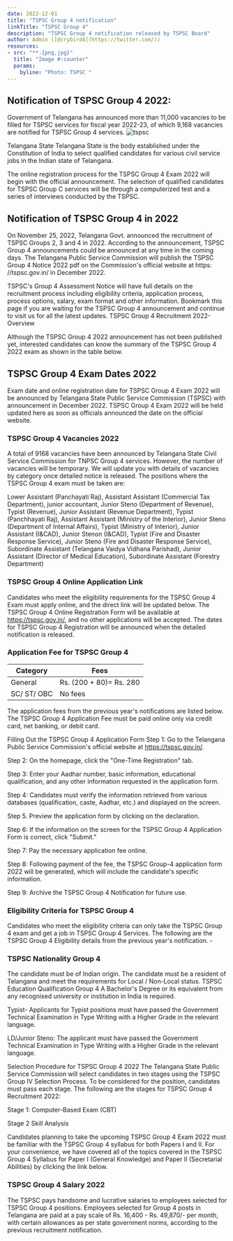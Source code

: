 ```yaml
---
date: 2022-12-01
title: "TSPSC Group 4 notification"
linkTitle: "TSPSC Group 4"
description: "TSPSC Group 4 notification released by TSPSC Board"
author: Admin ([@crybird4](https://twitter.com/))
resources:
- src: "**.{png,jpg}"
  title: "Image #:counter"
  params:
    byline: "Photo: TSPSC "
---
```




## Notification of  TSPSC Group 4 2022:

Government of Telangana has announced more than 11,000 vacancies to be filled for TSPSC services for fiscal year 2022-23, of which 9,168 vacancies are notified for TSPSC Group 4 services.
![tspsc](https://assets.thehansindia.com/h-upload/2022/03/26/1283747-tspsc.webp)

 Telangana State Telangana State is the body established under the Constitution of India to select qualified candidates for various civil service jobs in the Indian state of Telangana.


 The online registration process for the TSPSC Group 4 Exam 2022 will begin with the official announcement. The selection of qualified candidates for TSPSC Group C services will be through a computerized test and a series of interviews conducted by the TSPSC.

## Notification  of TSPSC Group 4 in 2022
On November 25, 2022, Telangana Govt. announced the recruitment of TSPSC Groups 2, 3 and 4 in 2022. According to the announcement, TSPSC Group 4 announcements could be announced at any time in the coming days. The Telangana Public Service Commission will publish the TSPSC Group 4 Notice 2022 pdf on the Commission's official website at https:
//tspsc.gov.in/ in December 2022. 

TSPSC's Group 4 Assessment Notice will have full details on the recruitment process including eligibility criteria, application process, process options, salary, exam format and other information.
 Bookmark this page if you are waiting for the TSPSC Group 4 announcement and continue to visit us for all the latest updates. TSPSC Group 4 Recruitment 2022- Overview

Although the TSPSC Group 4 2022 announcement has not been published yet, interested candidates can know the summary of the TSPSC Group 4 2022 exam as shown in the table below.


## TSPSC Group 4 Exam Dates 2022
Exam date and online registration date for TSPSC Group 4 Exam 2022 will be announced by Telangana State Public Service Commission (TSPSC) with announcement in December 2022. TSPSC Group 4 Exam 2022 will be held updated here as soon as officials announced the date on the official website.


### TSPSC Group 4 Vacancies 2022

A total of 9168 vacancies have been announced by Telangana State Civil Service Commission for TNPSC Group 4 services. However, the number of vacancies will be temporary. We will update you with details of vacancies by category once detailed notice is released. The positions where the TSPSC Group 4 exam must be taken are:

Lower Assistant (Panchayati Raj),
Assistant Assistant (Commercial Tax Department),
junior accountant,
Junior Steno (Department of Revenue),
Typist (Revenue),
Junior Assistant (Revenue Department),
Typist (Panchhayati Raj),
Assistant Assistant (Ministry of the Interior),
Junior Steno (Department of Internal Affairs),
Typist (Ministry of Interior),
Junior Assistant (I&CAD),
Junior Stenon (I&CAD),
Typist (Fire and Disaster Response Service),
Junior Steno (Fire and Disaster Response Service),
Subordinate Assistant (Telangana Vaidya Vidhana Parishad),
Junior Assistant (Director of Medical Education),
Subordinate Assistant (Forestry Department)


### TSPSC Group 4 Online Application Link

Candidates who meet the eligibility requirements for the TSPSC Group 4 Exam must apply online, and the direct link will be updated below. The TSPSC Group 4 Online Registration Form will be available at https://tspsc.gov.in/, and no other applications will be accepted. The dates for TSPSC Group 4 Registration will be announced when the detailed notification is released.


### Application Fee for TSPSC Group 4


|**Category**  | **Fees**  |
|--|--|
|General  |Rs. (200 + 80)= Rs. 280  |
|SC/ ST/ OBC |   No fees| 


The application fees from the previous year's notifications are listed below. The TSPSC Group 4 Application Fee must be paid online only via credit card, net banking, or debit card.


Filling Out the TSPSC Group 4 Application Form
Step 1: Go to the Telangana Public Service Commission's official website at https://tspsc.gov.in/.

Step 2: On the homepage, click the "One-Time Registration" tab.

Step 3: Enter your Aadhar number, basic information, educational qualification, and any other information requested in the application form.

Step 4: Candidates must verify the information retrieved from various databases (qualification, caste, Aadhar, etc.) and displayed on the screen.

Step 5. Preview the application form by clicking on the declaration.

Step 6: If the information on the screen for the TSPSC Group 4 Application Form is correct, click "Submit."

Step 7: Pay the necessary application fee online.

Step 8: Following payment of the fee, the TSPSC Group-4 application form 2022 will be generated, which will include the candidate's specific information.

Step 9: Archive the TSPSC Group 4 Notification for future use.

### Eligibility Criteria for TSPSC Group 4
Candidates who meet the eligibility criteria can only take the TSPSC Group 4 exam and get a job in TSPSC Group 4 Services. The following are the TSPSC Group 4 Eligibility details from the previous year's notification. -

### TSPSC Nationality Group 4
The candidate must be of Indian origin.
The candidate must be a resident of Telangana and meet the requirements for Local / Non-Local status.
TSPSC Education Qualification Group 4
A Bachelor's Degree or its equivalent from any recognised university or institution in India is required.

Typist- Applicants for Typist positions must have passed the Government Technical Examination in Type Writing with a Higher Grade in the relevant language.

LD/Junior Steno: The applicant must have passed the Government Technical Examination in Type Writing with a Higher Grade in the relevant language.

Selection Procedure for TSPSC Group 4 2022
The Telangana State Public Service Commission will select candidates in two stages using the TSPSC Group IV Selection Process. To be considered for the position, candidates must pass each stage. The following are the stages for TSPSC Group 4 Recruitment 2022:

Stage 1: Computer-Based Exam (CBT)

Stage 2 Skill Analysis


Candidates planning to take the upcoming TSPSC Group 4 Exam 2022 must be familiar with the TSPSC Group 4 syllabus for both Papers I and II. For your convenience, we have covered all of the topics covered in the TSPSC Group 4 Syllabus for Paper I (General Knowledge) and Paper II (Secretarial Abilities) by clicking the link below.



### TSPSC Group 4 Salary 2022
The TSPSC pays handsome and lucrative salaries to employees selected for TSPSC Group 4 positions. Employees selected for Group 4 posts in Telangana are paid at a pay scale of Rs. 16,400 - Rs. 49,870/- per month, with certain allowances as per state government norms, according to the previous recruitment notification.

